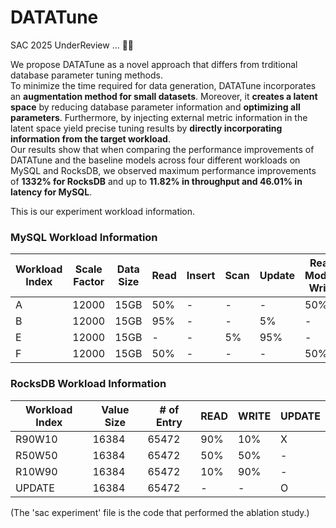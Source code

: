 # DATATune
SAC 2025 UnderReview ... 😵‍💫

We propose DATATune as a novel approach that differs from trditional database parameter tuning methods.  
To minimize the time required for data generation, DATATune incorporates an **augmentation method for small datasets**. Moreover, it **creates a latent space** by reducing database parameter information and **optimizing all parameters**. Furthermore, by injecting external metric information in the latent space yield precise tuning results by **directly incorporating information from the target workload**.  
Our results show that when comparing the performance improvements of DATATune and the baseline models across four different workloads on MySQL and RocksDB, we observed maximum performance improvements of **1332% for RocksDB** and up to **11.82% in throughput and 46.01% in latency for MySQL**.


This is our experiment workload information.  
### MySQL Workload Information

| Workload Index | Scale Factor | Data Size | Read  | Insert | Scan | Update | Read Modify Write |
| -------------- | ------------ | --------- | ----- | ------ | ---- | ------ | ----------------- |
| A              | 12000        | 15GB      | 50%   | -      | -    | -      | 50%               |
| B              | 12000        | 15GB      | 95%   | -      | -    | 5%     | -                 |
| E              | 12000        | 15GB      | -     | -      | 5%   | 95%    | -                 |
| F              | 12000        | 15GB      | 50%   | -      | -    | -      | 50%               |


### RocksDB Workload Information

| Workload Index | Value Size | # of Entry | READ  | WRITE | UPDATE |
| -------------- | ---------- | ---------- | ----- | ----- | ------ |
| R90W10         | 16384      | 65472      | 90%   | 10%   | X      |
| R50W50         | 16384      | 65472      | 50%   | 50%   | -      |
| R10W90         | 16384      | 65472      | 10%   | 90%   | -      |
| UPDATE         | 16384      | 65472      | -     | -     | O      |



(The 'sac experiment' file is the code that performed the ablation study.)
